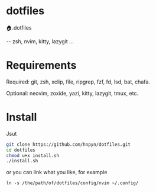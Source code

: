 # dotfiles

🏠.dotfiles

-- zsh, nvim, kitty, lazygit ...

# Requirements

Required: git, zsh, xclip, file, ripgrep, fzf, fd, lsd, bat, chafa.

Optional: neovim, zoxide, yazi, kitty, lazygit, tmux, etc.

# Install

Jsut

```bash
git clone https://github.com/hnpyn/dotfiles.git
cd dotfiles
chmod u+x install.sh
./install.sh
```

or you can link what you like, for example

```
ln -s /the/path/of/dotfiles/config/nvim ~/.config/
```
